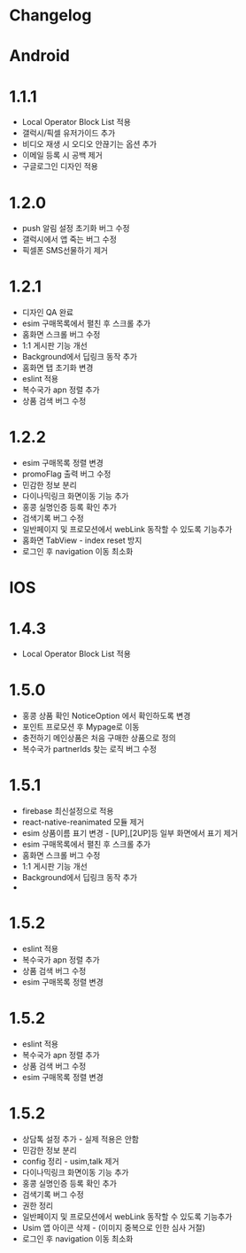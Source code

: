 # Changelog

# Android

# 1.1.1

- Local Operator Block List 적용
- 갤럭시/픽셀 유저가이드 추가
- 비디오 재생 시 오디오 안끊기는 옵션 추가
- 이메일 등록 시 공백 제거
- 구글로그인 디자인 적용

# 1.2.0

- push 알림 설정 초기화 버그 수정
- 갤럭시에서 앱 죽는 버그 수정
- 픽셀폰 SMS선물하기 제거

# 1.2.1

- 디자인 QA 완료
- esim 구매목록에서 펼친 후 스크롤 추가
- 홈화면 스크롤 버그 수정
- 1:1 게시판 기능 개선
- Background에서 딥링크 동작 추가
- 홈화면 탭 초기화 변경
- eslint 적용
- 복수국가 apn 정렬 추가
- 상품 검색 버그 수정

# 1.2.2

- esim 구매목록 정렬 변경
- promoFlag 출력 버그 수정
- 민감한 정보 분리
- 다이나믹링크 화면이동 기능 추가
- 홍콩 실명인증 등록 확인 추가
- 검색기록 버그 수정
- 일반페이지 및 프로모션에서 webLink 동작할 수 있도록 기능추가
- 홈화면 TabView - index reset 방지
- 로그인 후 navigation 이동 최소화

# IOS

# 1.4.3

- Local Operator Block List 적용

# 1.5.0

- 홍콩 상품 확인 NoticeOption 에서 확인하도록 변경
- 포인트 프로모션 후 Mypage로 이동
- 충전하기 메인상품은 처음 구매한 상품으로 정의
- 복수국가 partnerIds 찾는 로직 버그 수정

# 1.5.1

- firebase 최신설정으로 적용
- react-native-reanimated 모듈 제거
- esim 상품이름 표기 변경 - [UP],[2UP]등 일부 화면에서 표기 제거
- esim 구매목록에서 펼친 후 스크롤 추가
- 홈화면 스크롤 버그 수정
- 1:1 게시판 기능 개선
- Background에서 딥링크 동작 추가
-

# 1.5.2

- eslint 적용
- 복수국가 apn 정렬 추가
- 상품 검색 버그 수정
- esim 구매목록 정렬 변경

# 1.5.2

- eslint 적용
- 복수국가 apn 정렬 추가
- 상품 검색 버그 수정
- esim 구매목록 정렬 변경

# 1.5.2

- 상담톡 설정 추가 - 실제 적용은 안함
- 민감한 정보 분리
- config 정리 - usim,talk 제거
- 다이나믹링크 화면이동 기능 추가
- 홍콩 실명인증 등록 확인 추가
- 검색기록 버그 수정
- 권한 정리
- 일반페이지 및 프로모션에서 webLink 동작할 수 있도록 기능추가
- Usim 앱 아이콘 삭제 - (이미지 중복으로 인한 심사 거절)
- 로그인 후 navigation 이동 최소화
